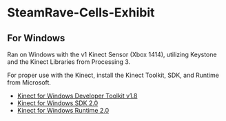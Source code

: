 # SteamRave-Cells-Exhibit

## For Windows

Ran on Windows with the v1 Kinect Sensor (Xbox 1414), utilizing Keystone and the Kinect Libraries from Processing 3.

For proper use with the Kinect, install the Kinect Toolkit, SDK, and Runtime from Microsoft.

- [Kinect for Windows Developer Toolkit v1.8](https://www.microsoft.com/en-us/download/confirmation.aspx?id=40276)
- [Kinect for Windows SDK 2.0](https://www.microsoft.com/en-us/download/confirmation.aspx?id=44561)
- [Kinect for Windows Runtime 2.0](https://www.microsoft.com/en-us/download/confirmation.aspx?id=44559)
